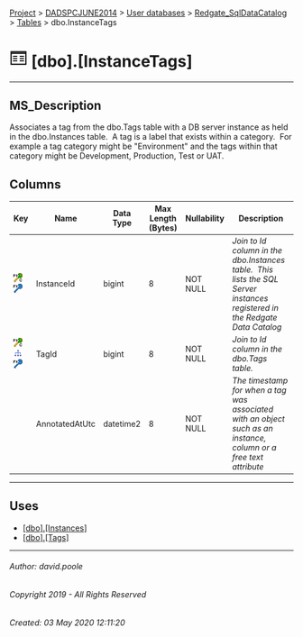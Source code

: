 #### 

[Project](../../../../readme.md) > [DADSPCJUNE2014](../../../readme.md) > [User databases](../../readme.md) > [Redgate_SqlDataCatalog](../readme.md) > [Tables](Tables.md) > dbo.InstanceTags

# ![Tables](../../../../Images/Table32.png) [dbo].[InstanceTags]

---

## <a name="#description"></a>MS_Description

Associates a tag from the dbo.Tags table with a DB server instance as held in the dbo.Instances table.  A tag is a label that exists within a category.  For example a tag category might be "Environment" and the tags within that category might be Development, Production, Test or UAT.

## <a name="#columns"></a>Columns

| Key | Name | Data Type | Max Length (Bytes) | Nullability | Description |
|---|---|---|---|---|---|
| [![Cluster Primary Key PK_InstanceTags: InstanceId\TagId](../../../../Images/pkcluster.png)](#indexes)[![Foreign Keys FK_InstanceTags_Instances_InstanceId: [dbo].[Instances].InstanceId](../../../../Images/fk.png)](#foreignkeys) | InstanceId | bigint | 8 | NOT NULL | _Join to Id column in the dbo.Instances table.  This lists the SQL Server instances registered in the Redgate Data Catalog_ |
| [![Cluster Primary Key PK_InstanceTags: InstanceId\TagId](../../../../Images/pkcluster.png)](#indexes)[![Indexes IX_InstanceTags_TagId](../../../../Images/Index.png)](#indexes)[![Foreign Keys FK_InstanceTags_Tags_TagId: [dbo].[Tags].TagId](../../../../Images/fk.png)](#foreignkeys) | TagId | bigint | 8 | NOT NULL | _Join to Id column in the dbo.Tags table._ |
|  | AnnotatedAtUtc | datetime2 | 8 | NOT NULL | _The timestamp for when a tag was associated with an object such as an instance, column or a free text attribute_ |


---

## <a name="#uses"></a>Uses

* [[dbo].[Instances]](Instances.md)
* [[dbo].[Tags]](Tags.md)


---

###### Author:  david.poole

###### Copyright 2019 - All Rights Reserved

###### Created: 03 May 2020 12:11:20

